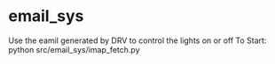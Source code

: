 # email_sys
Use the eamil generated by DRV to control the lights on or off
To Start:
python src/email_sys/imap_fetch.py
